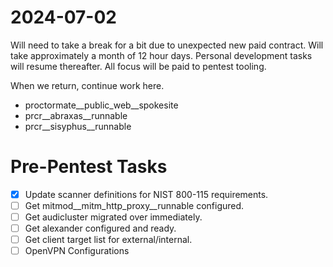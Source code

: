 # 2024-07-02
Will need to take a break for a bit due to unexpected new paid contract.  Will take approximately a month of 12 hour days.  Personal development tasks will resume thereafter.  All focus will be paid to pentest tooling.

When we return, continue work here.

* proctormate__public_web__spokesite
* prcr__abraxas__runnable
* prcr__sisyphus__runnable

# Pre-Pentest Tasks

- [x] Update scanner definitions for NIST 800-115 requirements.
- [ ] Get mitmod__mitm_http_proxy__runnable configured.
- [ ] Get audicluster migrated over immediately.
- [ ] Get alexander configured and ready.
- [ ] Get client target list for external/internal.
- [ ] OpenVPN Configurations
